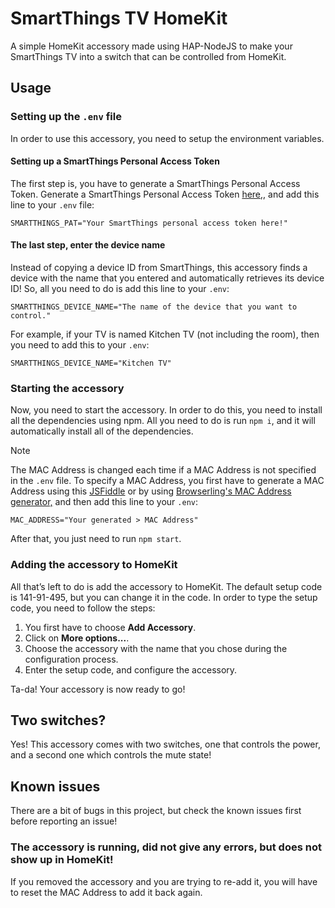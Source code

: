 # SmartThings TV HomeKit

A simple HomeKit accessory made using HAP-NodeJS to make your SmartThings TV into a switch that can be controlled from HomeKit.

## Usage

### Setting up the `.env` file

In order to use this accessory, you need to setup the environment variables.

#### Setting up a SmartThings Personal Access Token

The first step is, you have to generate a SmartThings Personal Access Token. Generate a SmartThings Personal Access Token [here,](https://account.smartthings.com/tokens), and add this line to your `.env` file:

```env
SMARTTHINGS_PAT="Your SmartThings personal access token here!"
```

#### The last step, enter the device name

Instead of copying a device ID from SmartThings, this accessory finds a device with the name that you entered and automatically retrieves its device ID! So, all you need to do is add this line to your `.env`:

```env
SMARTTHINGS_DEVICE_NAME="The name of the device that you want to control."
```

For example, if your TV is named Kitchen TV (not including the room), then you need to add this to your `.env`:

```env
SMARTTHINGS_DEVICE_NAME="Kitchen TV"
```

### Starting the accessory

Now, you need to start the accessory. In order to do this, you need to install all the dependencies using npm. All you need to do is run `npm i`, and it will automatically install all of the dependencies.

> [!NOTE]
> The MAC Address is changed each time if a MAC Address is not specified in the `.env` file. To specify a MAC Address, you first have to generate a MAC Address using this [JSFiddle](https://jsfiddle.net/guest271314/qhbC9/) or by using [Browserling's MAC Address generator,](https://www.browserling.com/tools/random-mac) and then add this line to your `.env`:
>
> ```env
> MAC_ADDRESS="Your generated > MAC Address"
> ```

After that, you just need to run `npm start`.

### Adding the accessory to HomeKit

All that’s left to do is add the accessory to HomeKit. The default setup code is 141-91-495, but you can change it in the code. In order to type the setup code, you need to follow the steps:

1.  You first have to choose **Add Accessory**.
2.  Click on **More options...**.
3.  Choose the accessory with the name that you chose during the configuration process.
4.  Enter the setup code, and configure the accessory.

Ta-da! Your accessory is now ready to go!

## Two switches?

Yes! This accessory comes with two switches, one that controls the power, and a second one which controls the mute state!

## Known issues

There are a bit of bugs in this project, but check the known issues first before reporting an issue!

### The accessory is running, did not give any errors, but does not show up in HomeKit!

If you removed the accessory and you are trying to re-add it, you will have to reset the MAC Address to add it back again.